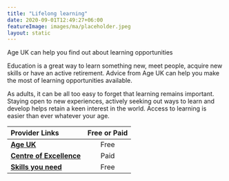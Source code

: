 ```yaml
---
title: "Lifelong learning"
date: 2020-09-01T12:49:27+06:00
featureImage: images/ma/placeholder.jpeg
layout: static
---
```


Age UK can help you find out about learning opportunities

Education is a great way to learn something new, meet people, acquire new skills or have an active retirement. Advice from Age UK can help you make the most of learning opportunities available.

As adults, it can be all too easy to forget that learning remains important. Staying open to new experiences, actively seeking out ways to learn and develop helps retain a keen interest in the world. Access to learning is easier than ever whatever your age.

| Provider Links      | Free or Paid  |  
| :-----------          | :--------------:      |  
| [**Age UK**](https://www.ageuk.org.uk/information-advice/work-learning/education-training/) | Free | 
| [**Centre of Excellence**](https://www.centreofexcellence.com/shop/writing-courses/) | Paid | 
| [**Skills you need**](https://www.skillsyouneed.com/learning-skills.html) | Free | 
  

<br/><br/>






